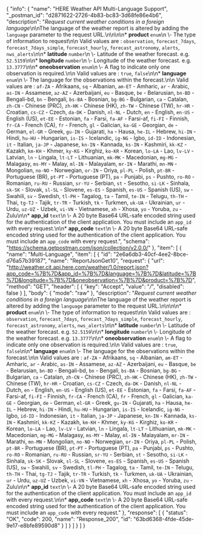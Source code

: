 {
  "info": {
    "name": "HERE Weather API Multi-Language Support",
    "_postman_id": "d2871622-2726-4b83-bc83-3d68fe86e4b6",
    "description": "*Request current weather conditions in a foreign language*\n\nThe language of the weather report is altered by adding the `language` parameter to the request URL.\n\n\n\n* **product**  `enum`\n \\- The type of information to request\n\n Valid values are : `observation`, `forecast_7days`, `forecast_7days_simple`, `forecast_hourly`, `forecast_astronomy`, `alerts`, `nws_alerts`\n\n* **latitude**  `number`\n \\- Latitude of the weather forecast.    e.g. `52.5159`\n\n* **longitude**  `number`\n \\- Longitude of the weather forecast.    e.g. `13.3777`\n\n* **oneobservation**  `enum`\n \\- A flag to indicate only one observation is required.\n\n Valid values are : `true`, `false`\n\n* **language**  `enum`\n \\- The language for the observations within the forecast.\n\n Valid values are : `af-ZA` - Afrikaans, `sq` - Albanian, `am-ET` - Amharic, `ar` - Arabic, `as-IN` - Assamese, `az-AZ` - Azerbaijani, `eu` - Basque, `be` - Belarusian, `bn-BD` - Bengali-bd, `bn` - Bengali, `bs-BA` - Bosnian, `bg-BG` - Bulgarian, `ca` - Catalan, `zh-CN` - Chinese (PRC), `zh-HK` - Chinese (HK), `zh-TW` - Chinese (TW), `hr-HR` - Croatian, `cs-CZ` - Czech, `da-DK` - Danish, `nl-NL` - Dutch, `en` - English, `en-US` - English (US), `et-EE` - Estonian, `fa` - Farsi, `fa-AF` - Farsi-af, `fi-FI` - Finnish, `fr-CA` - French (CA), `fr` - French, `gl` - Galician, `ka-GE` - Georgian, `de` - German, `el-GR` - Greek, `gu-IN` - Gujarati, `ha` - Hausa, `he-IL` - Hebrew, `hi-IN` - Hindi, `hu-HU` - Hungarian, `is-IS` - Icelandic, `ig-NG` - Igbo, `id-ID` - Indonesian, `it` - Italian, `ja-JP` - Japanese, `kn-IN` - Kannada, `ks-IN` - Kashmiri, `kk-KZ` - Kazakh, `km-KH` - Khmer, `ky-KG` - Kirghiz, `ko-KR` - Korean, `lo-LA` - Lao, `lv-LV` - Latvian, `ln` - Lingala, `lt-LT` - Lithuanian, `mk-MK` - Macedonian, `mg-MG` - Malagasy, `ms-MY` - Malay, `ml-IN` - Malayalam, `mr-IN` - Marathi, `mn-MN` - Mongolian, `no-NO` - Norwegian, `or-IN` - Oriya, `pl-PL` - Polish, `pt-BR` - Portuguese (BR), `pt-PT` - Portuguese (PT), `pa` - Punjabi, `ps` - Pushto, `ro-RO` - Romanian, `ru-RU` - Russian, `sr-YU` - Serbian, `st` - Sesotho, `si-LK` - Sinhala, `sk-SK` - Slovak, `sl-SL` - Slovene, `es-ES` - Spanish, `es-US` - Spanish (US), `sw` - Swahili, `sv` - Swedish, `tl-PH` - Tagalog, `ta` - Tamil, `te-IN` - Telugu, `th-TH` - Thai, `tg-TJ` - Tajik, `tr-TR` - Turkish, `tk` - Turkmen, `uk-UA` - Ukrainian, `ur` - Urdu, `uz-UZ` - Uzbek, `vi-VN` - Vietnamese, `xh` - Xhosa, `yo` - Yoruba, `zu` - Zulu\n\n* **app_id**  `text`\n \\- A 20 byte Base64 URL-safe encoded string used for the authentication of the client application.    You must include an `app_id` with every request.\n\n* **app_code**  `text`\n \\- A 20 byte Base64 URL-safe encoded string used for the authentication of the client application.    You must include an `app_code` with every request.",
    "schema": "https://schema.getpostman.com/json/collection/v2.0.0/"
  },
  "item": [
    {
      "name": "Multi-Language",
      "item": [
        {
          "id": "2e6a6db3-40cf-4ee2-8bce-d76a57b39187",
          "name": "ReportJsonGet10",
          "request": {
            "url": "http://weather.cit.api.here.com/weather/1.0/report.json?app_code=%7B%7D&app_id=%7B%7D&language=%7B%7D&latitude=%7B%7D&longitude=%7B%7D&oneobservation=%7B%7D&product=%7B%7D",
            "method": "GET",
            "header": [
              {
                "key": "Accept",
                "value": "*/*",
                "disabled": false
              }
            ],
            "body": {
              "mode": "raw"
            },
            "description": "*Request current weather conditions in a foreign language*\n\nThe language of the weather report is altered by adding the `language` parameter to the request URL.\n\n\n\n* **product**  `enum`\n \\- The type of information to request\n\n Valid values are : `observation`, `forecast_7days`, `forecast_7days_simple`, `forecast_hourly`, `forecast_astronomy`, `alerts`, `nws_alerts`\n\n* **latitude**  `number`\n \\- Latitude of the weather forecast.    e.g. `52.5159`\n\n* **longitude**  `number`\n \\- Longitude of the weather forecast.    e.g. `13.3777`\n\n* **oneobservation**  `enum`\n \\- A flag to indicate only one observation is required.\n\n Valid values are : `true`, `false`\n\n* **language**  `enum`\n \\- The language for the observations within the forecast.\n\n Valid values are : `af-ZA` - Afrikaans, `sq` - Albanian, `am-ET` - Amharic, `ar` - Arabic, `as-IN` - Assamese, `az-AZ` - Azerbaijani, `eu` - Basque, `be` - Belarusian, `bn-BD` - Bengali-bd, `bn` - Bengali, `bs-BA` - Bosnian, `bg-BG` - Bulgarian, `ca` - Catalan, `zh-CN` - Chinese (PRC), `zh-HK` - Chinese (HK), `zh-TW` - Chinese (TW), `hr-HR` - Croatian, `cs-CZ` - Czech, `da-DK` - Danish, `nl-NL` - Dutch, `en` - English, `en-US` - English (US), `et-EE` - Estonian, `fa` - Farsi, `fa-AF` - Farsi-af, `fi-FI` - Finnish, `fr-CA` - French (CA), `fr` - French, `gl` - Galician, `ka-GE` - Georgian, `de` - German, `el-GR` - Greek, `gu-IN` - Gujarati, `ha` - Hausa, `he-IL` - Hebrew, `hi-IN` - Hindi, `hu-HU` - Hungarian, `is-IS` - Icelandic, `ig-NG` - Igbo, `id-ID` - Indonesian, `it` - Italian, `ja-JP` - Japanese, `kn-IN` - Kannada, `ks-IN` - Kashmiri, `kk-KZ` - Kazakh, `km-KH` - Khmer, `ky-KG` - Kirghiz, `ko-KR` - Korean, `lo-LA` - Lao, `lv-LV` - Latvian, `ln` - Lingala, `lt-LT` - Lithuanian, `mk-MK` - Macedonian, `mg-MG` - Malagasy, `ms-MY` - Malay, `ml-IN` - Malayalam, `mr-IN` - Marathi, `mn-MN` - Mongolian, `no-NO` - Norwegian, `or-IN` - Oriya, `pl-PL` - Polish, `pt-BR` - Portuguese (BR), `pt-PT` - Portuguese (PT), `pa` - Punjabi, `ps` - Pushto, `ro-RO` - Romanian, `ru-RU` - Russian, `sr-YU` - Serbian, `st` - Sesotho, `si-LK` - Sinhala, `sk-SK` - Slovak, `sl-SL` - Slovene, `es-ES` - Spanish, `es-US` - Spanish (US), `sw` - Swahili, `sv` - Swedish, `tl-PH` - Tagalog, `ta` - Tamil, `te-IN` - Telugu, `th-TH` - Thai, `tg-TJ` - Tajik, `tr-TR` - Turkish, `tk` - Turkmen, `uk-UA` - Ukrainian, `ur` - Urdu, `uz-UZ` - Uzbek, `vi-VN` - Vietnamese, `xh` - Xhosa, `yo` - Yoruba, `zu` - Zulu\n\n* **app_id**  `text`\n \\- A 20 byte Base64 URL-safe encoded string used for the authentication of the client application.    You must include an `app_id` with every request.\n\n* **app_code**  `text`\n \\- A 20 byte Base64 URL-safe encoded string used for the authentication of the client application.    You must include an `app_code` with every request."
          },
          "response": [
            {
              "status": "OK",
              "code": 200,
              "name": "Response_200",
              "id": "63bd6368-4fde-45de-9e17-e8bfe89590d8"
            }
          ]
        }
      ]
    }
  ]
}
